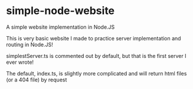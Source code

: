 # simple-node-website
A simple website implementation in Node.JS

This is very basic website I made to practice server implementation and routing in Node.JS!

simplestServer.ts is commented out by default, but that is the first server I ever wrote!

The default, index.ts, is slightly more complicated and will return html files (or a 404 file) by request
